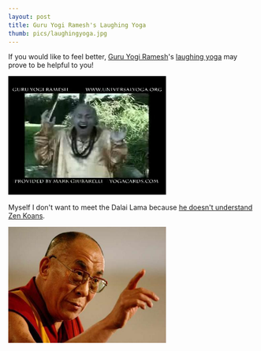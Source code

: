 ```yaml
---
layout: post
title: Guru Yogi Ramesh's Laughing Yoga
thumb: pics/laughingyoga.jpg
---
```


If you would like to feel better, <a href="http://www.universalyoga.org/">Guru Yogi Ramesh</a>'s <a href="http://www.yoga-video-reviews.com/yoga-video-clips/Laughing-yoga.wmv">laughing yoga</a> may prove to be helpful to you!

<span class="center"><a href="http://www.yoga-video-reviews.com/yoga-video-clips/Laughing-yoga.wmv"><img src="../pics/laughingyoga.jpg" width="320" alt="Guru Yogi Ramesh"/></a></span>

Myself I don't want to meet the Dalai Lama because [he doesn't understand Zen Koans][1].

<span class="center"><a href="http://dalailama.com/"><img src="../pics/dalai-lama-climate-change.jpg" width="320" alt="Guru Yogi Ramesh"/></a></span>

[1]: http://www.ashidakim.com/zenkoans/zenindex.html
[2]: http://dalailama.com/webcasts

